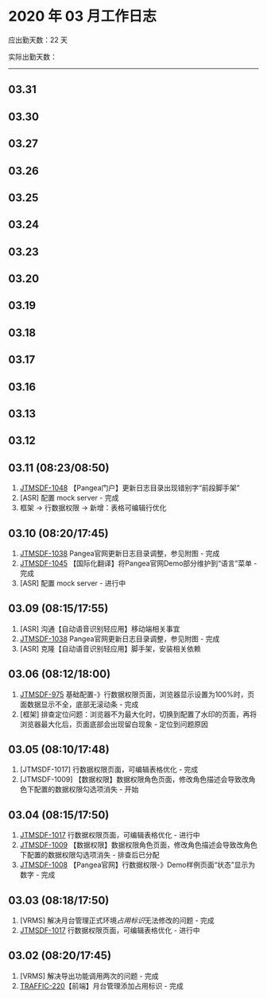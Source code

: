 # 2020 年 03 月工作日志


应出勤天数：22 天

实际出勤天数：

----

## 03.31

## 03.30

## 03.27

## 03.26

## 03.25

## 03.24

## 03.23

## 03.20

## 03.19

## 03.18

## 03.17

## 03.16

## 03.13

## 03.12

## 03.11 (08:23/08:50)

1. [JTMSDF-1048](http://jira.hisense.com/browse/JTMSDF-1048) 【Pangea门户】更新日志目录出现错别字“前段脚手架”
2. [ASR] 配置 mock server - 完成
3. 框架 -> 行数据权限 -> 新增：表格可编辑行优化

## 03.10 (08:20/17:45)

1. [JTMSDF-1038](http://jira.hisense.com/browse/JTMSDF-1038) Pangea官网更新日志目录调整，参见附图 - 完成
2. [JTMSDF-1045](http://jira.hisense.com/browse/JTMSDF-1045) 【国际化翻译】将Pangea官网Demo部分维护到“语言”菜单 - 完成
3. [ASR] 配置 mock server - 进行中

## 03.09 (08:15/17:55)

1. [ASR] 沟通【自动语音识别轻应用】移动端相关事宜
2. [JTMSDF-1038](http://jira.hisense.com/browse/JTMSDF-1038) Pangea官网更新日志目录调整，参见附图 - 完成
3. [ASR] 克隆【自动语音识别轻应用】脚手架，安装相关依赖

## 03.06 (08:12/18:00)

1. [JTMSDF-975](http://jira.hisense.com/browse/JTMSDF-975) 基础配置-》行数据权限页面，浏览器显示设置为100%时，页面数据显示不全，底部无滚动条 - 完成
2. [框架] 排查定位问题：浏览器不为最大化时，切换到配置了水印的页面，再将浏览器最大化后，页面底部会出现留白现象 - 定位到问题原因

## 03.05 (08:10/17:48)

1. [JTMSDF-1017] 行数据权限页面，可编辑表格优化 - 完成
2. [JTMSDF-1009] 【数据权限】数据权限角色页面，修改角色描述会导致改角色下配置的数据权限勾选项消失 - 开始

## 03.04 (08:15/17:50)

1. [JTMSDF-1017](http://jira.hisense.com/browse/JTMSDF-1017) 行数据权限页面，可编辑表格优化 - 进行中
2. [JTMSDF-1009](http://jira.hisense.com/browse/JTMSDF-1009) 【数据权限】数据权限角色页面，修改角色描述会导致改角色下配置的数据权限勾选项消失 - 排查后已分配
3. [JTMSDF-1008](http://jira.hisense.com/browse/JTMSDF-1008) 【Pangea官网】行数据权限-》Demo样例页面“状态”显示为数字 - 完成

## 03.03 (08:18/17:50)

1. [VRMS] 解决月台管理正式环境*占用标识*无法修改的问题 - 完成
2. [JTMSDF-1017](http://jira.hisense.com/browse/JTMSDF-1017) 行数据权限页面，可编辑表格优化 - 进行中

## 03.02 (08:20/17:45)

1. [VRMS] 解决导出功能调用两次的问题 - 完成
2. [TRAFFIC-220](http://jira.hisense.com/browse/TRAFFIC-220)【前端】月台管理添加占用标识 - 完成
